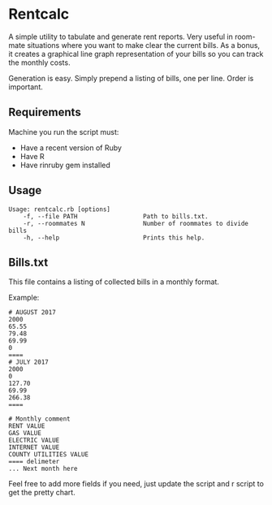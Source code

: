 # Rentcalc

A simple utility to tabulate and generate rent reports. Very useful in room-mate situations where you want to make clear the current bills. As a bonus, it creates a graphical line graph representation of your bills so you can track the monthly costs.

Generation is easy. Simply prepend a listing of bills, one per line. Order is important.

## Requirements

Machine you run the script must:
* Have a recent version of Ruby
* Have R
* Have rinruby gem installed

## Usage
```
Usage: rentcalc.rb [options]
    -f, --file PATH                  Path to bills.txt.
    -r, --roommates N                Number of roommates to divide bills
    -h, --help                       Prints this help.
```

## Bills.txt

This file contains a listing of collected bills in a monthly format.

Example:
```
# AUGUST 2017
2000
65.55
79.48
69.99
0
====
# JULY 2017
2000
0
127.70
69.99
266.38
====

```

```
# Monthly comment
RENT VALUE
GAS VALUE
ELECTRIC VALUE
INTERNET VALUE
COUNTY UTILITIES VALUE
==== delimeter
... Next month here
```

Feel free to add more fields if you need, just update the script and r script to get the pretty chart.


